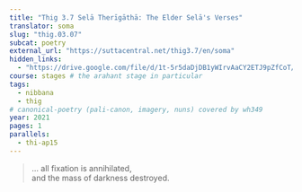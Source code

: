 ```yaml
---
title: "Thig 3.7 Selā Therīgāthā: The Elder Selā's Verses"
translator: soma
slug: "thig.03.07"
subcat: poetry
external_url: "https://suttacentral.net/thig3.7/en/soma"
hidden_links:
  - "https://drive.google.com/file/d/1t-5r5daDjDB1yWIrvAaCY2ETJ9pZfCoT/view?usp=drivesdk"
course: stages # the arahant stage in particular
tags:
  - nibbana
  - thig
# canonical-poetry (pali-canon, imagery, nuns) covered by wh349
year: 2021
pages: 1
parallels:
  - thi-ap15
---
```


> ... all fixation is annihilated,  
and the mass of darkness destroyed.
